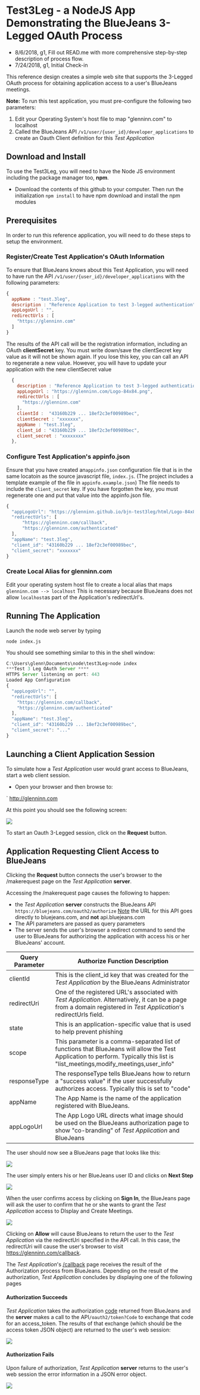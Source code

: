 
# Test3Leg - a NodeJS App Demonstrating the BlueJeans 3-Legged OAuth Process

- 8/6/2018, g1, Fill out READ.me with more comprehensive step-by-step description of process flow.
- 7/24/2018, g1, Initial Check-in

This reference design creates a simple web site that supports the 3-Legged OAuth process for obtaining application access to a user's BlueJeans meetings. 

**Note:** To run this test application, you must pre-configure the following two parameters:

1. Edit your Operating System's host file to map "glenninn.com" to localhost
2. Called the BlueJeans API `/v1/user/{user_id}/developer_applications` to create an Oauth Client definition for this *Test Application* 



## Download and Install

To use the Test3Leg, you will need to have the Node JS environment including the package manager too, **npm**.


- Download the contents of this github to your computer.  Then run the initialization  `npm install` to have npm download and install the npm modules



## Prerequisites

In order to run this reference application, you will need to do these steps to setup the environment.

### Register/Create Test Application's OAuth Information

To ensure that BlueJeans knows about this Test Application, you will need to have run the API  `/v1/user/{user_id}/developer_applications`  with the following parameters:

```javascript
{
  appName : "test.3leg",
  description : "Reference Application to test 3-legged authentication",
  appLogoUrl : "",
  redirectUrls : [
    "https://glenninn.com"
  ]
}
```

The results of the API call will be the registration information, including an OAuth **clientSecret** key.  You must write down/save the clientSecret key value as it will not be shown again.  If you lose this key, you can call an API to regenerate a new value.  However, you will have to update your application with the new clientSecret value

```javascript
  {
    description : "Reference Application to test 3-legged authentication",
    appLogoUrl : "https://glenninn.com/Logo-84x84.png",
    redirectUrls : [
      "https://glenninn.com"
    ],
    clientId :  "43160b229 ... 18ef2c3ef00989bec",
    clientSecret : "xxxxxxx",
    appName : "test.3leg",
    client_id : "43160b229 ... 18ef2c3ef00989bec",
    client_secret : "xxxxxxxx"
  },
```



### Configure Test Application's appinfo.json

Ensure that you have created an`appinfo.json` configuration file that is in the same locatoin as the source javascript file, `index.js`.  (The project includes a template example of the file in `appinfo.example.json`)   The file needs to include the `client_secret` key.  If you have forgotten the key, you must regenerate one and put that value into the appinfo.json file.

```javascript
{   
  "appLogoUrl": "https://glenninn.github.io/bjn-test3leg/html/Logo-84x84.png",
  "redirectUrls": [
      "https://glenninn.com/callback",
	  "https://glenninn.com/authenticated"
  ],  
  "appName": "test.3leg",
  "client_id": "43160b229 ... 18ef2c3ef00989bec",
  "client_secret": "xxxxxxx"
}
```



### Create Local Alias for glenninn.com

Edit your operating system host file to create a local alias that maps `glenninn.com --> localhost`  This is necessary because BlueJeans does not allow `localhost`as part of the Application's redirectUrl's.



## Running The Application
Launch the node web server by typing

`node index.js`

You should see something similar to this in the shell window:

```javascript
C:\Users\glenn\Documents\node\test3Leg>node index
***Test 3 Leg OAuth Server ****
HTTPS Server listening on port: 443
Loaded App Configuration
{
  "appLogoUrl": "",
  "redirectUrls": [
    "https://glenninn.com/callback",
    "https://glenninn.com/authenticated"
  ],
  "appName": "test.3leg",
  "client_id": "43160b229 ... 18ef2c3ef00989bec",
  "client_secret": "..."
}
```



## Launching a Client Application Session

To simulate how a *Test Application* user would grant access to BlueJeans, start a web client session.


- Open your browser and then browse to:

` http://glenninn.com

At this point you should see the following screen:

![](./images/mainpage.png)



To start an Oauth 3-Legged session, click on the **Request** button.  



## Application Requesting Client Access to BlueJeans

Clicking the **Request** button connects the user's browser to the /makerequest page on the *Test Application* **server**.

Accessing the /makerequest page causes the following to happen:

- the *Test Application* **server** constructs the BlueJeans API `https://bluejeans.com/oauth2/authorize`  <u>Note</u> the URL for this API goes directly to bluejeans.com, and **not** api.bluejeans.com
- The API parameters are passed as query parameters
- The server sends the user's browser a redirect command to send the user to BlueJeans for authorizing the application with access his or her BlueJeans' account.

| Query Parameter | Authorize Function Description                               |
| --------------- | ------------------------------------------------------------ |
| clientId        | This is the client_id key that was created for the *Test Application* by the BlueJeans Administrator |
| redirectUri     | One of the registered URL's associated with *Test Application*.  Alternatively, it can be a page from a domain registered in *Test Application*'s redirectUrls field. |
| state           | This is an application-specific value that is used to help prevent phishing |
| scope           | This parameter is a comma-separated list of functions that BlueJeans will allow the Test Application to perform.  Typically this list is  "list_meetings,modify_meetings,user_info" |
| responseType    | The responseType tells BlueJeans how to return a "success value" if the user successfully authorizes access.  Typically this is set to "code" |
| appName         | The App Name is the name of the application registered with BlueJeans. |
| appLogoUrl      | The App Logo URL directs what image should be used on the BlueJeans authorization page to show "co-branding" of *Test Application* and BlueJeans |



The user should now see a BlueJeans page that looks like this:

![](./images/bjnauthorize.png)



The user simply enters his or her BlueJeans user ID and clicks on **Next Step** 

![](./images/bjnpassword.png)

When the user confirms access by clicking on **Sign In**,  the BlueJeans page will ask the user to confirm that he or she wants to grant the *Test Application* access to DIsplay and Create Meetings.

![](./images/bjnconfirm.png)

Clicking on **Allow** will cause BlueJeans to return the user to the *Test Application* via the redirectUri specified in the API call.  In this case, the redirectUri will cause the user's browser to visit https://glenninn.com/callback.

The *Test Application*'s <u>/callback</u> page receives the result of the Authorization process from BlueJeans.  Depending on the result of the authorization, *Test Application* concludes by displaying one of the following pages

#### Authorization Succeeds

*Test Application* takes the authorization <u>code</u> returned from BlueJeans and the **server** makes a call to the API`/oauth2/token?Code` to exchange that code for an access_token.  The results of that exchange (which should be the access token JSON object) are returned to the user's web session:

![](./images/bjnauthenticated.png)



#### Authorization Fails

Upon failure of authorization,  *Test Application* **server** returns to the user's web session the error information in a JSON error object.

![](./images/bjnnoaccess.png)



